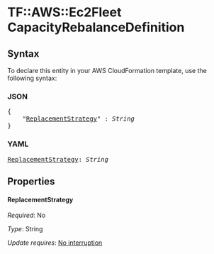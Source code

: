 # TF::AWS::Ec2Fleet CapacityRebalanceDefinition

## Syntax

To declare this entity in your AWS CloudFormation template, use the following syntax:

### JSON

<pre>
{
    "<a href="#replacementstrategy" title="ReplacementStrategy">ReplacementStrategy</a>" : <i>String</i>
}
</pre>

### YAML

<pre>
<a href="#replacementstrategy" title="ReplacementStrategy">ReplacementStrategy</a>: <i>String</i>
</pre>

## Properties

#### ReplacementStrategy

_Required_: No

_Type_: String

_Update requires_: [No interruption](https://docs.aws.amazon.com/AWSCloudFormation/latest/UserGuide/using-cfn-updating-stacks-update-behaviors.html#update-no-interrupt)

